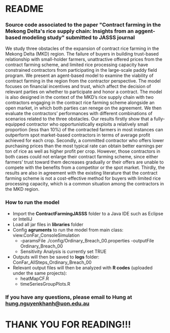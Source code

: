 # README # 

### Source code associated to the paper "Contract farming in the Mekong Delta's rice supply chain: Insights from an aggent-based modeling study" submitted to JASSS journal

We study three obstacles of the expansion of contract rice farming in the Mekong Delta (MKD) region. The failure of buyers in building trust-based relationship with small-holder farmers, unattractive offered prices from the contract farming scheme, and limited rice processing capacity have constrained contractors from participating in the large-scale paddy field program. We present an agent-based model to examine the viability of contract farming in the region from the contractor perspective. The model focuses on financial incentives and trust, which affect the decision of relevant parties on whether to participate and honor a contract. The model is also designed in the context of the MKD’s rice supply chain with two contractors engaging in the contract rice farming scheme alongside an open market, in which both parties can renege on the agreement. We then evaluate the contractors’ performances with different combinations of scenarios related to the three obstacles. Our results firstly show that a fully-equipped contractor who opportunistically exploits a relatively small proportion (less than 10%) of the contracted farmers in most instances can outperform spot market-based contractors in terms of average profit achieved for each crop. Secondly, a committed contractor who offers lower purchasing prices than the most typical rate can obtain better earnings per ton of rice as well as higher profit per crop. However, those contractors in both cases could not enlarge their contract farming scheme, since either farmers’ trust toward them decreases gradually or their offers are unable to compete with the benefits from a competitor or the spot market. Thirdly, the results are also in agreement with the existing literature that the contract farming scheme is not a cost-effective method for buyers with limited rice processing capacity, which is a common situation among the contractors in the MKD region.

### How to run the model 

- Import the **ContractFarmingJASSS** folder to a Java IDE such as Eclipse or IntelliJ
- Load all jar files in **libraries** folder
- Config **agruments** to run the model from main class: view.ConFar_ConsoleSimulation 
  + -paramsFile ./config/Ordinary_Breach_00.properties -outputFile Ordinary_Breach_00
  + Sensitivity Analysis is currently set TRUE
- Outputs will then be saved to **logs** folder: ConFar_AllSteps_Ordinary_Breach_00
- Relevant output files will then be analyzed with **R codes** (uploaded under the same projects): 
  + heatMapCF.R
  + timeSeriesGroupPlots.R
  
  
### If you have any questions, please email to Hung at hung.nguyenkhanh@uon.edu.au
  
# THANK YOU FOR READING!!! #
